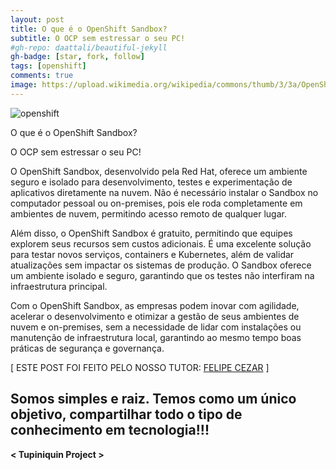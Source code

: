 ```yaml
---
layout: post
title: O que é o OpenShift Sandbox?
subtitle: O OCP sem estressar o seu PC!
#gh-repo: daattali/beautiful-jekyll
gh-badge: [star, fork, follow]
tags: [openshift]
comments: true
image: https://upload.wikimedia.org/wikipedia/commons/thumb/3/3a/OpenShift-LogoType.svg/561px-OpenShift-LogoType.svg.png
---
```


![openshift](https://upload.wikimedia.org/wikipedia/commons/thumb/3/3a/OpenShift-LogoType.svg/561px-OpenShift-LogoType.svg.png)

O que é o OpenShift Sandbox?

O OCP sem estressar o seu PC!

O OpenShift Sandbox, desenvolvido pela Red Hat, oferece um ambiente seguro e isolado para desenvolvimento, testes e experimentação de aplicativos diretamente na nuvem. Não é necessário instalar o Sandbox no computador pessoal ou on-premises, pois ele roda completamente em ambientes de nuvem, permitindo acesso remoto de qualquer lugar.

Além disso, o OpenShift Sandbox é gratuito, permitindo que equipes explorem seus recursos sem custos adicionais. É uma excelente solução para testar novos serviços, containers e Kubernetes, além de validar atualizações sem impactar os sistemas de produção. O Sandbox oferece um ambiente isolado e seguro, garantindo que os testes não interfiram na infraestrutura principal.

Com o OpenShift Sandbox, as empresas podem inovar com agilidade, acelerar o desenvolvimento e otimizar a gestão de seus ambientes de nuvem e on-premises, sem a necessidade de lidar com instalações ou manutenção de infraestrutura local, garantindo ao mesmo tempo boas práticas de segurança e governança.

[ ESTE POST FOI FEITO PELO NOSSO TUTOR: [FELIPE CEZAR](https://www.linkedin.com/in/felipe-cezar-689809239) ]

## Somos simples e raiz. Temos como um único objetivo, compartilhar todo o tipo de conhecimento em tecnologia!!!

**< Tupiniquin Project >**

